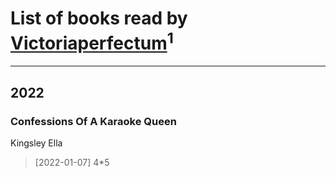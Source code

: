 # List of books read by [Victoriaperfectum](https://plus.google.com/u/0/117396356938980769291/)<sup>1</sup>
---

## 2022

### Confessions Of A Karaoke Queen
Kingsley Ella
> [2022-01-07] 4*5



